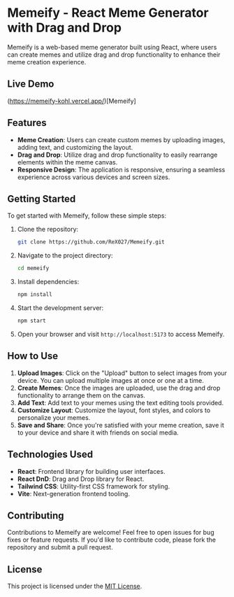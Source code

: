 # Memeify - React Meme Generator with Drag and Drop

Memeify is a web-based meme generator built using React, where users can create memes and utilize drag and drop functionality to enhance their meme creation experience.

## Live Demo

(https://memeify-kohl.vercel.app/)[Memeify]

## Features

- **Meme Creation**: Users can create custom memes by uploading images, adding text, and customizing the layout.
- **Drag and Drop**: Utilize drag and drop functionality to easily rearrange elements within the meme canvas.
- **Responsive Design**: The application is responsive, ensuring a seamless experience across various devices and screen sizes.

## Getting Started

To get started with Memeify, follow these simple steps:

1. Clone the repository:

    ```bash
    git clone https://github.com/ReX027/Memeify.git
    ```

2. Navigate to the project directory:

    ```bash
    cd memeify
    ```

3. Install dependencies:

    ```bash
    npm install
    ```

4. Start the development server:

    ```bash
    npm start
    ```

5. Open your browser and visit `http://localhost:5173` to access Memeify.

## How to Use

1. **Upload Images**: Click on the "Upload" button to select images from your device. You can upload multiple images at once or one at a time.
2. **Create Memes**: Once the images are uploaded, use the drag and drop functionality to arrange them on the canvas.
3. **Add Text**: Add text to your memes using the text editing tools provided.
4. **Customize Layout**: Customize the layout, font styles, and colors to personalize your memes.
5. **Save and Share**: Once you're satisfied with your meme creation, save it to your device and share it with friends on social media.

## Technologies Used

- **React**: Frontend library for building user interfaces.
- **React DnD**: Drag and Drop library for React.
- **Tailwind CSS**: Utility-first CSS framework for styling.
- **Vite**: Next-generation frontend tooling.

## Contributing

Contributions to Memeify are welcome! Feel free to open issues for bug fixes or feature requests. If you'd like to contribute code, please fork the repository and submit a pull request.

## License

This project is licensed under the [MIT License](LICENSE).
